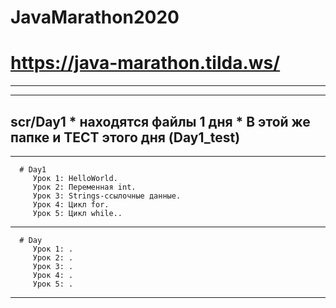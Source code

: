 # JavaMarathon2020
# https://java-marathon.tilda.ws/
----------------
----------------
scr/Day1 * находятся файлы 1 дня 
         * В этой же папке и ТЕСТ этого дня (Day1_test)
----------------
----------------
      # Day1
         Урок 1: HelloWorld.
         Урок 2: Переменная int.
         Урок 3: Strings-ссылочные данные.
         Урок 4: Цикл for.
         Урок 5: Цикл while..
----------------
      # Day
         Урок 1: .
         Урок 2: .
         Урок 3: .
         Урок 4: .
         Урок 5: .
----------------